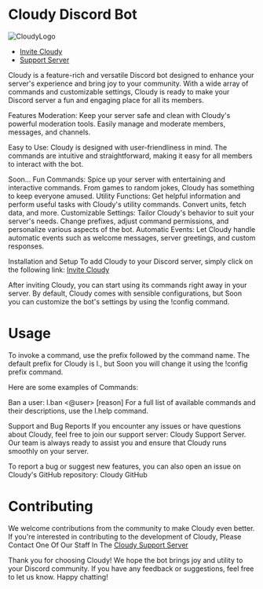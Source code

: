 # Cloudy Discord Bot

![CloudyLogo](logo.png)

- [Invite Cloudy](https://discord.com/oauth2/authorize?client_id=1130917657676353557&scope=bot&permissions=8)
- [Support Server](https://discord.gg/8FFjEVCP)


Cloudy is a feature-rich and versatile Discord bot designed to enhance your server's experience and bring joy to your community. With a wide array of commands and customizable settings, Cloudy is ready to make your Discord server a fun and engaging place for all its members.

Features
Moderation: Keep your server safe and clean with Cloudy's powerful moderation tools. Easily manage and moderate members, messages, and channels.

Easy to Use: Cloudy is designed with user-friendliness in mind. The commands are intuitive and straightforward, making it easy for all members to interact with the bot.

Soon... 
  Fun Commands: Spice up your server with entertaining and interactive commands. From games to random jokes, Cloudy has something to keep everyone amused.
  Utility Functions: Get helpful information and perform useful tasks with Cloudy's utility commands. Convert units, fetch data, and more.
  Customizable Settings: Tailor Cloudy's behavior to suit your server's needs. Change prefixes, adjust command permissions, and personalize various aspects of the bot.
  Automatic Events: Let Cloudy handle automatic events such as welcome messages, server greetings, and custom responses.

Installation and Setup
To add Cloudy to your Discord server, simply click on the following link: [Invite Cloudy](https://discord.com/oauth2/authorize?client_id=1130917657676353557&scope=bot&permissions=8)

After inviting Cloudy, you can start using its commands right away in your server. By default, Cloudy comes with sensible configurations, but Soon you can customize the bot's settings by using the !config command.

# Usage
To invoke a command, use the prefix followed by the command name. The default prefix for Cloudy is l., but Soon you will change it using the !config prefix command.

Here are some examples of Commands:

Ban a user: l.ban <@user> [reason]
For a full list of available commands and their descriptions, use the l.help command.

Support and Bug Reports
If you encounter any issues or have questions about Cloudy, feel free to join our support server: Cloudy Support Server. Our team is always ready to assist you and ensure that Cloudy runs smoothly on your server.

To report a bug or suggest new features, you can also open an issue on Cloudy's GitHub repository: Cloudy GitHub

# Contributing
We welcome contributions from the community to make Cloudy even better. If you're interested in contributing to the development of Cloudy, Please Contact One Of Our Staff In The [Cloudy Support Server](https://discord.gg/8FFjEVCP)


Thank you for choosing Cloudy! We hope the bot brings joy and utility to your Discord community. If you have any feedback or suggestions, feel free to let us know. Happy chatting!
